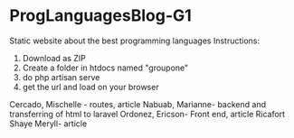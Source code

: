 # ProgLanguagesBlog-G1
Static website about the best programming languages
Instructions:
1. Download as ZIP
2. Create a folder in htdocs named "groupone"
3. do php artisan serve
4. get the url and load on your browser

Cercado, Mischelle - routes, article
Nabuab, Marianne- backend and transferring of html to laravel
Ordonez, Ericson- Front end, article
Ricafort Shaye Meryll- article
